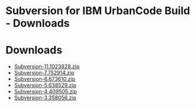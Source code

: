 
Subversion for IBM UrbanCode Build - Downloads
==============================================

# Downloads

- [Subversion-11.1023828.zip](https://raw.githubusercontent.com/UrbanCode/IBM-UCB-PLUGINS/main/files/Subversion/Subversion-11.1023828.zip)
- [Subversion-7.752914.zip](https://raw.githubusercontent.com/UrbanCode/IBM-UCB-PLUGINS/main/files/Subversion/Subversion-7.752914.zip)
- [Subversion-6.673610.zip](https://raw.githubusercontent.com/UrbanCode/IBM-UCB-PLUGINS/main/files/Subversion/Subversion-6.673610.zip)
- [Subversion-5.638529.zip](https://raw.githubusercontent.com/UrbanCode/IBM-UCB-PLUGINS/main/files/Subversion/Subversion-5.638529.zip)
- [Subversion-4.409505.zip](https://raw.githubusercontent.com/UrbanCode/IBM-UCB-PLUGINS/main/files/Subversion/Subversion-4.409505.zip)
- [Subversion-3.358056.zip](https://raw.githubusercontent.com/UrbanCode/IBM-UCB-PLUGINS/main/files/Subversion/Subversion-3.358056.zip)
